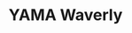 ---
layout: place
title: "YAMA Waverly"
permalink: /north-carolina/charlotte/yama-waverly.html
stateAbbr: NC
stateName: North Carolina
cityName: Charlotte
place_id: ChIJVTjcp80nVIgR2Bx42hybxvk
photos:
  - name: >-
      places/ChIJVTjcp80nVIgR2Bx42hybxvk/photos/AeeoHcIlcxQ9oev8R_6HgO-RIu38kgke91kaP2DT9uKh-id3PUlASH-QDVPsC5N4l2NynVcHr9RL6A6PgwraYj2W01FZvWWz4nNEorrmOskNnu3EFjm7x3GLxleMxGVBHLdxImSBeOPqJM1TlxQQdtISLq-sGvmBQ4NHaFenYYFDMchrhfJ-gGAMhvO3DFsx5UocXxiSc72bV-idwv98dGEL7M4F8l4zv2gniB0QAxlqgglsXCLyKTSuWAyFK-dUBxa3KsOI_QQrNY7pFsQcpGiRRFdyufd8AP0dF1Hh0lOoaVoJrg
    widthPx: 4032
    heightPx: 3024
    authorAttributions:
      - displayName: YAMA Waverly
        uri: https://maps.google.com/maps/contrib/102199572961137010773
        photoUri: >-
          https://lh3.googleusercontent.com/a-/ALV-UjWcj_dWgbozVtH3wowyR-IE2_jXOwXSzGq-C662UQRb1W4CqkM=s100-p-k-no-mo
    flagContentUri: >-
      https://www.google.com/local/imagery/report/?cb_client=maps_api_places.places_api&image_key=!1e10!2sAF1QipMjcWRK7HskCVIxlvCa6zWT7Nl83DWcXVXbOWze&hl=en-US
    googleMapsUri: >-
      https://www.google.com/maps/place//data=!3m4!1e2!3m2!1sAF1QipMjcWRK7HskCVIxlvCa6zWT7Nl83DWcXVXbOWze!2e10!4m2!3m1!1s0x885427cda7dc3855:0xf9c69b1cda781cd8
  - name: >-
      places/ChIJVTjcp80nVIgR2Bx42hybxvk/photos/AeeoHcL5Rzg0eMAQ4Y7Y3DedUcApR0nfJdQ7Qttx3c5nRIxmY7LfnWx9XoetJ4MppLlLDqNGJHiTA6aWareoRhVy2TLmr_MfzM92QGAe_dFkC42fEKq8nGVm5FnC556kHS6cRo4tqNDyj4-b84b5ES2LopfTfI7j4133LVYk-_BYDmMOYHEexTWSHdJfJJt9DlKxytH2x__zwY-O4xCNFMLnwHSu3c-0NQY5UELTI5gdFwuKIGk-bW7ZFo5F3JtL-_OZe1C4RLLKaA3gMqvazUrBbZH3oPdBUX2UzABmNu16QuV5sA
    widthPx: 3024
    heightPx: 3021
    authorAttributions:
      - displayName: YAMA Waverly
        uri: https://maps.google.com/maps/contrib/102199572961137010773
        photoUri: >-
          https://lh3.googleusercontent.com/a-/ALV-UjWcj_dWgbozVtH3wowyR-IE2_jXOwXSzGq-C662UQRb1W4CqkM=s100-p-k-no-mo
    flagContentUri: >-
      https://www.google.com/local/imagery/report/?cb_client=maps_api_places.places_api&image_key=!1e10!2sAF1QipPQKPTIEBIDUquoViZl1qYOsvqqBS5_4oC4LLQw&hl=en-US
    googleMapsUri: >-
      https://www.google.com/maps/place//data=!3m4!1e2!3m2!1sAF1QipPQKPTIEBIDUquoViZl1qYOsvqqBS5_4oC4LLQw!2e10!4m2!3m1!1s0x885427cda7dc3855:0xf9c69b1cda781cd8
  - name: >-
      places/ChIJVTjcp80nVIgR2Bx42hybxvk/photos/AeeoHcILyssApGI4UHSWGlt0VyOlxUBuA_3pKBzHDpWLOAWcBqHcFn1akiipvJf-uAbO3YI-YWpT-an9hQHwfczVwaJo3eNes19V958Q7ax40Sp9SBeVqXsEoFuSsWGp7ffcIHwc3I97G_bZQPYxfNNZlrA1pollm5Fq9KD8fErrBu0iuqnfiVqJ82ummN-I793vesiF_70efsZ3qm7ZwOC6MOo7Nx4nll8n7qO134F9DYxFUEC9Bzp4u-2h4Mrwq_rZ1A9uSICAD0q020ecZiC3L5hcRccZAa5mSPuZbHAYhLvHov5L10EsVC0xHhy30mu1xD6ZwlYXTlxH9VWkZpRnh2qMqZBTkXwORtyrMTZNmkNwigq4gqyZ0EnnD1JCcDvmW2JWJ6oehthOJXDVzrxwmsydD1G3vLOC9p7YkcGb_AGufA
    widthPx: 4032
    heightPx: 3024
    authorAttributions:
      - displayName: Richard Davis
        uri: https://maps.google.com/maps/contrib/109261433729709860612
        photoUri: >-
          https://lh3.googleusercontent.com/a-/ALV-UjVk9Yt24TCZ8UFqNNEHsL-1RqQKuDdzfHw-F7_hPkATnbtUuGXmqw=s100-p-k-no-mo
    flagContentUri: >-
      https://www.google.com/local/imagery/report/?cb_client=maps_api_places.places_api&image_key=!1e10!2sCIHM0ogKEICAgIDzvdfbBw&hl=en-US
    googleMapsUri: >-
      https://www.google.com/maps/place//data=!3m4!1e2!3m2!1sCIHM0ogKEICAgIDzvdfbBw!2e10!4m2!3m1!1s0x885427cda7dc3855:0xf9c69b1cda781cd8
  - name: >-
      places/ChIJVTjcp80nVIgR2Bx42hybxvk/photos/AeeoHcLR1_T102_0TqiF3OPuCqcAWGPIuo9ZQnfUXGkLzfrF8qB5I77zGfwY1GWHBXmxrNzgl6MHYDv_g-U2NhaAChNVLSmXTwcmRA4_b52BpQSOB0ROJUtKbohv_hk7ZGFiJxNLabR7Yu4qc7bWcVTp7J12vumdx-r7mc7NsYyt77GhyIpbLj3QyCTYFi0AmJRhJdE8Tu4B1cQHfxB4Qi3TFTDzdB_WrrYv9P-uMovUyO93dMnB6EvG-FfgPwAyNlJBVqGKo0TRrzAeuqLOmxOAcdQK2wOxQbyNyL1DhqQVdZNXlo3YCIHiaNq4o6rm4Thi5gBfHdUzSiKAlPgt0QAWRI28VrLv7_Ueb0xzpirdLWgsBDBz96GmuzKfNcuHBJF_lBfLE-SDDpj076aVLwqxvvj-sS1u25pHwftY3PAEinpIsw
    widthPx: 3990
    heightPx: 3000
    authorAttributions:
      - displayName: Tom Szelag
        uri: https://maps.google.com/maps/contrib/108425340970108719334
        photoUri: >-
          https://lh3.googleusercontent.com/a-/ALV-UjUg5mt2NxregXGVAL3Gk0lpkRjrAcIiNhRhnA0S3VmGFh20VlS1pw=s100-p-k-no-mo
    flagContentUri: >-
      https://www.google.com/local/imagery/report/?cb_client=maps_api_places.places_api&image_key=!1e10!2sCIHM0ogKEICAgIChur7gTg&hl=en-US
    googleMapsUri: >-
      https://www.google.com/maps/place//data=!3m4!1e2!3m2!1sCIHM0ogKEICAgIChur7gTg!2e10!4m2!3m1!1s0x885427cda7dc3855:0xf9c69b1cda781cd8
  - name: >-
      places/ChIJVTjcp80nVIgR2Bx42hybxvk/photos/AeeoHcIiT2sOcqCzF3i2N5K_p3q5srUt85c1mX0EYCxx54rmhMlEU1eeZjWfTWpZX1KUMdY_eVd8xnaGd-cZAnJdco-M18-jm2oZjsC_3D1yXBjod-nwv4zheNTVM_fV4Cr8fzu4-JdzJ_D87ek7lCCp5jWReElYsiXdBIMB76erIEPdR_FhAUU_fQOAx0PBsY6jQJruXZXvO4qrLyIzbB5CL8Gm6Qlf9YT4BqoqaQVUySTicNoY2WgynIdmPSyr278hkryLs1zeX7WGwQhWc4RfHEujzpC7kEtTje5bD1nKcDRefoA-MIr9ne2FHjehA6A_f-nWd0F72cumxwK0ziL-_35Yc6jLD_YIyskxgh437F20hhSztZKr9ECLIi65BcQ884N1644KECHwNsflPl1E4XsLJFXlPdVcj3YjgwwcPdEGGQ
    widthPx: 1179
    heightPx: 1588
    authorAttributions:
      - displayName: Taísa de Andrade Paula
        uri: https://maps.google.com/maps/contrib/109559932272811278875
        photoUri: >-
          https://lh3.googleusercontent.com/a-/ALV-UjWJSjxNEQiiApldnTEQMu9V2MKVaUQLOj3l5Zgrk_q6u577MfLM=s100-p-k-no-mo
    flagContentUri: >-
      https://www.google.com/local/imagery/report/?cb_client=maps_api_places.places_api&image_key=!1e10!2sCIHM0ogKEICAgIDH8M6YeQ&hl=en-US
    googleMapsUri: >-
      https://www.google.com/maps/place//data=!3m4!1e2!3m2!1sCIHM0ogKEICAgIDH8M6YeQ!2e10!4m2!3m1!1s0x885427cda7dc3855:0xf9c69b1cda781cd8
  - name: >-
      places/ChIJVTjcp80nVIgR2Bx42hybxvk/photos/AeeoHcLEFRuqFl8mmELwS-Ky-lNu9DR64ARFuxeBG42xQZpTDmcatkZDUpApWoFw9K0yMPIf-unZViwkiz7iag-PyFdwEI3SETbqWi9lyLwbfQWHTS0mPZb7EfTNtIhqbyVqKqXc9TNHlHihNeG0swVwjmLGahW-cZqrl_lNJgQUmLlvxdlbSJ7t2xdpgb22aaGybpaI0OB14rjXuz3Yumawf9OupTLjdj52Hdnjh63-18LD67Nq4fzdH-FBl82WMC8MoDLJ9SBesCo8n3Vdv3XlkOr0iwGW-x28110PzQlbnvVeP_hGO9EbBB1bCuf6cR1zyknypbE5j6GBnnwVIwhMNlLEuvUdL67pUyVNQNufmKvCX6Kmr0Wg4kd8ralJXi5BMc67Tr5A1ulpRSI36yom8K_-NBRprCXd7KjaspjHz23ymMTP
    widthPx: 4000
    heightPx: 3000
    authorAttributions:
      - displayName: Norman Latva
        uri: https://maps.google.com/maps/contrib/110519599490382751405
        photoUri: >-
          https://lh3.googleusercontent.com/a-/ALV-UjUNjPlXEdoGbxTsD3yrAaMd0NlD31q9iLCTqdWtOvG5klJA9mo=s100-p-k-no-mo
    flagContentUri: >-
      https://www.google.com/local/imagery/report/?cb_client=maps_api_places.places_api&image_key=!1e10!2sCIHM0ogKEICAgIChk8Gi2AE&hl=en-US
    googleMapsUri: >-
      https://www.google.com/maps/place//data=!3m4!1e2!3m2!1sCIHM0ogKEICAgIChk8Gi2AE!2e10!4m2!3m1!1s0x885427cda7dc3855:0xf9c69b1cda781cd8
  - name: >-
      places/ChIJVTjcp80nVIgR2Bx42hybxvk/photos/AeeoHcKKPAcPiT8BSvQONJspkOD-SoTDB6qoADYR1kgvVdtNeTqqggIN5ZYLe8W5UTeGuv4jpWxyCXwM9Cbb_LREqC4Z5Lnbd9otV4yZEd5fZIoxTJ1dK2ajLs1lzJWK35tu9NbW3MxeNwekaL_r0xfqS-vZP3QEIg3BmcCehgl3wx2XStJuAA9PDBTiRzwca9M_m9FoDnBgsYJFFX1lj2tUgP55BHAnRUCKP-m4P2b7h8yjv3ALg_4UonYMCAqD3grVSd2JvAa4RVPYQQlfIDHaq2zWcxdSx-oDnPF1wc9GjMq7Jx9PxAcpKlVAQwVncOAwAK7HF9D18SjsvbOWJotqzhU3E5RhV4VCJPEcUOzDHrFBoyxtUBYZZx1GFqZ1HvnckxhIokCOtx9UAma0I_rRema_5vkfsOyLUs907_xeQZiQcm4L
    widthPx: 3024
    heightPx: 4032
    authorAttributions:
      - displayName: Поля Ковтонюк
        uri: https://maps.google.com/maps/contrib/107427435065482522855
        photoUri: >-
          https://lh3.googleusercontent.com/a-/ALV-UjVoYuynZPhONQYJJ6nc2O-PezwglOge-seI09-AG5FXkdoztvw=s100-p-k-no-mo
    flagContentUri: >-
      https://www.google.com/local/imagery/report/?cb_client=maps_api_places.places_api&image_key=!1e10!2sCIHM0ogKEICAgMCgtuuWgAE&hl=en-US
    googleMapsUri: >-
      https://www.google.com/maps/place//data=!3m4!1e2!3m2!1sCIHM0ogKEICAgMCgtuuWgAE!2e10!4m2!3m1!1s0x885427cda7dc3855:0xf9c69b1cda781cd8
  - name: >-
      places/ChIJVTjcp80nVIgR2Bx42hybxvk/photos/AeeoHcJjOPVCAzhSa9qSiqB_Rl9jzBTyTw04XNiCjYegoT36lJ6LKzs5OliGn1OHfokzRYxoB5gmsjMVvFEWEPRszGLm_sUi9eiZeh7LDM_sje0iNGs6zgIibiBejZgqnhye8tanoJwuDmlrUF2bOJeZFvmCoPeR1Cm0tTdpfWk5_6Sc75bOhL-JL3HxrBYZxlQP8LiTtz3Srk_GlIMZhYhAsDpG8xzhDu2STB0PlI-nROw_FmizfBGiLpDftwfUTXS11xFw_d6GdoP8pW_p56ans-sXmKKt_0xb3Js_EL4WWeM5Jm8bOwSiWQD5g5TIlbu3ZKqznXEJSF5MG8dINJtBAna39zoBTDR2NhIpGjYSm_6hLmt2aN6aMbFVvD-4-ZmwvM18QHNIOlHjlZCDrNT-A1RV5Y89hwwn1p7LUhpAT3Hd54Wr
    widthPx: 2953
    heightPx: 2807
    authorAttributions:
      - displayName: sk fry
        uri: https://maps.google.com/maps/contrib/100343347859864193239
        photoUri: >-
          https://lh3.googleusercontent.com/a-/ALV-UjUYFn7qm-i_w_4K5zd9WmyQaH5AMm0USiWk1eV48Nkf-BDZgdvM=s100-p-k-no-mo
    flagContentUri: >-
      https://www.google.com/local/imagery/report/?cb_client=maps_api_places.places_api&image_key=!1e10!2sCIHM0ogKEICAgIDd-qL7ygE&hl=en-US
    googleMapsUri: >-
      https://www.google.com/maps/place//data=!3m4!1e2!3m2!1sCIHM0ogKEICAgIDd-qL7ygE!2e10!4m2!3m1!1s0x885427cda7dc3855:0xf9c69b1cda781cd8
  - name: >-
      places/ChIJVTjcp80nVIgR2Bx42hybxvk/photos/AeeoHcJtmCScKOXMo06KH9avW6tcxRfWGdoAqwqVgT1mkM1VoptQ8frabLEB6DMd5b8RqpJCWUT2_6zt4i9CzCvyNeQTr8Vwab7zVD3d2YzW96-XSLh984TKon8IdCa40VvnpDHUq_QU5RG4MJ3KTk4zYGaco43L4fLtwuFlRwcnKZ335YpmGS2e7rEALLeVdZ76HjV3A53pZW_Jyc9cfWATdAnWPsHeohg-Qrqy0OV_bVACxqzJ74jz0UdMxXV672Cu0QwjW1xEoeVmULJPBbcfrDRp-A4YEtDmetbLwGfHXZz0JNP7tkGKhdJAxwWwoxxt__3SeO7s3cqVQoQcLdQwL3xMZyH2fQ5Oazq0FfZZU10a_1bAfaKlJ-obBVgOe16itKdrxvaO6gQp-U3ftGyVQKpG4wTIe7TL4oJf-wyBO5ZPLxOc
    widthPx: 4000
    heightPx: 2252
    authorAttributions:
      - displayName: Meggan McLendon
        uri: https://maps.google.com/maps/contrib/106520544445656698598
        photoUri: >-
          https://lh3.googleusercontent.com/a/ACg8ocLMF1A-nwPzjWrJxEZxL3HfjQcohohg0F46c1__lR5-3AgU=s100-p-k-no-mo
    flagContentUri: >-
      https://www.google.com/local/imagery/report/?cb_client=maps_api_places.places_api&image_key=!1e10!2sCIHM0ogKEICAgIDjwOHrtAE&hl=en-US
    googleMapsUri: >-
      https://www.google.com/maps/place//data=!3m4!1e2!3m2!1sCIHM0ogKEICAgIDjwOHrtAE!2e10!4m2!3m1!1s0x885427cda7dc3855:0xf9c69b1cda781cd8
  - name: >-
      places/ChIJVTjcp80nVIgR2Bx42hybxvk/photos/AeeoHcLLvXBg_7xP9qBtZ9tgFZCIEWdodxQsWuWGSRLXYUWauxwxj1tonjJLEbHL0CrCM8YhmOLiPKbUyjFkT3Xk-wghUS2eAe5DuKL4iL5M8y4zXfE-9i6KxcMSQMNcjpz3fC8C2CiXx8u0cLbEyYCJFwigbOjQjXb5invjU-FGFfNfZN0ZCMxC8tLMslVUhJNZThcNQ0F0XM4UaL16QNRp1VCaHcgbLQCnzEyuC2onK_dg6najtLynZFuEtdWM8a0E03DcQXBaiOsApQCaPG9luAcrjgZkdubTnzwJO8VEeIXYLpBZ1P9TThGY5ULFPG-LiuHKlGcWrngTw65CESiOEuqKOBNedeP8qz-g-heLTVfUjnb3OTell5PVIyFdW6ZsO_xsjVhuTnisnakQ68pinMv4Ge_6-FfH8GDZ3aZNDR3-Qg
    widthPx: 2970
    heightPx: 3602
    authorAttributions:
      - displayName: sk fry
        uri: https://maps.google.com/maps/contrib/100343347859864193239
        photoUri: >-
          https://lh3.googleusercontent.com/a-/ALV-UjUYFn7qm-i_w_4K5zd9WmyQaH5AMm0USiWk1eV48Nkf-BDZgdvM=s100-p-k-no-mo
    flagContentUri: >-
      https://www.google.com/local/imagery/report/?cb_client=maps_api_places.places_api&image_key=!1e10!2sCIHM0ogKEICAgIDd-qKdEw&hl=en-US
    googleMapsUri: >-
      https://www.google.com/maps/place//data=!3m4!1e2!3m2!1sCIHM0ogKEICAgIDd-qKdEw!2e10!4m2!3m1!1s0x885427cda7dc3855:0xf9c69b1cda781cd8
address: 11641 Waverly Center Dr k2, Charlotte, NC 28277, USA
street: 11641 Waverly Center Dr k2
city: Charlotte
state: NC
zip: '28277'
country: USA
neighborhood: Providence Estates East
latitude: '35.051110'
longitude: '-80.768381'
accessibility_options:
  wheelchairAccessibleParking: true
  wheelchairAccessibleEntrance: true
  wheelchairAccessibleRestroom: true
  wheelchairAccessibleSeating: true
business_status: OPERATIONAL
name: YAMA Waverly
google_maps_links:
  directionsUri: >-
    https://www.google.com/maps/dir//''/data=!4m7!4m6!1m1!4e2!1m2!1m1!1s0x885427cda7dc3855:0xf9c69b1cda781cd8!3e0
  placeUri: https://maps.google.com/?cid=17998243509059460312
  writeAReviewUri: >-
    https://www.google.com/maps/place//data=!4m3!3m2!1s0x885427cda7dc3855:0xf9c69b1cda781cd8!12e1
  reviewsUri: >-
    https://www.google.com/maps/place//data=!4m4!3m3!1s0x885427cda7dc3855:0xf9c69b1cda781cd8!9m1!1b1
  photosUri: >-
    https://www.google.com/maps/place//data=!4m3!3m2!1s0x885427cda7dc3855:0xf9c69b1cda781cd8!10e5
primary_type: Restaurant
opening_hours:
  regular: null
  current: null
secondary_opening_hours:
  regular:
    weekdayDescriptions: null
    type: null
  current:
    weekdayDescriptions: null
    type: null
phone: null
price_level: null
price_range: null
rating: null
rating_count: 0
website: null
description: null
reviews: null
parking_options: null
payment_options: null
allow_dogs: null
curbside_pickup: null
delivery: null
dine_in: null
good_for_children: null
good_for_groups: null
good_for_sports: null
live_music: null
menu_for_children: null
outdoor_seating: null
reservable: null
restroom: null
serves_beer: null
serves_breakfast: null
serves_brunch: null
serves_cocktails: null
serves_coffee: null
serves_dinner: null
serves_dessert: null
serves_lunch: null
serves_vegetarian_food: null
serves_wine: null
takeout: null
slug: YAMA-Waverly

---